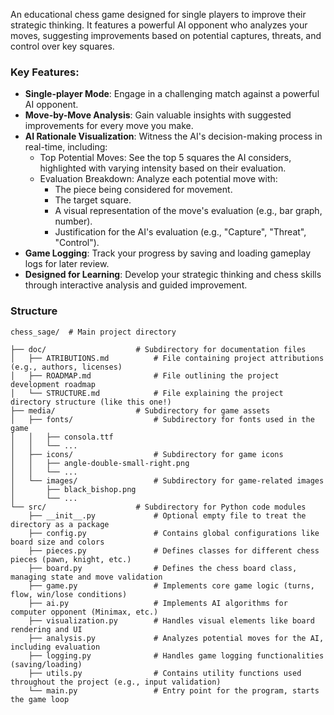 An educational chess game designed for single players to improve their strategic thinking. It features a powerful AI opponent who analyzes your moves, suggesting improvements based on potential captures, threats, and control over key squares.

### Key Features:

- **Single-player Mode**: Engage in a challenging match against a powerful AI opponent. 
- **Move-by-Move Analysis**: Gain valuable insights with suggested improvements for every move you make. 
- **AI Rationale Visualization**: Witness the AI's decision-making process in real-time, including:
  - Top Potential Moves: See the top 5 squares the AI considers, highlighted with varying intensity based on their evaluation. 
  - Evaluation Breakdown: Analyze each potential move with:
    - The piece being considered for movement. 
    - The target square. 
    - A visual representation of the move's evaluation (e.g., bar graph, number). 
    - Justification for the AI's evaluation (e.g., "Capture", "Threat", "Control"). 
- **Game Logging**: Track your progress by saving and loading gameplay logs for later review. 
- **Designed for Learning**: Develop your strategic thinking and chess skills through interactive analysis and guided improvement.

### Structure
```
chess_sage/  # Main project directory

├── doc/                    # Subdirectory for documentation files
│   ├── ATRIBUTIONS.md          # File containing project attributions (e.g., authors, licenses)
│   ├── ROADMAP.md              # File outlining the project development roadmap
│   └── STRUCTURE.md            # File explaining the project directory structure (like this one!)
├── media/                  # Subdirectory for game assets
│   ├── fonts/                  # Subdirectory for fonts used in the game
│   │   ├── consola.ttf             
│   │   └── ...                     
│   ├── icons/                  # Subdirectory for game icons
│   │   ├── angle-double-small-right.png  
│   │   └── ...                     
│   └── images/                 # Subdirectory for game-related images
│       ├── black_bishop.png        
│       └── ...                     
└── src/                    # Subdirectory for Python code modules
    ├── __init__.py             # Optional empty file to treat the directory as a package
    ├── config.py               # Contains global configurations like board size and colors
    ├── pieces.py               # Defines classes for different chess pieces (pawn, knight, etc.)
    ├── board.py                # Defines the chess board class, managing state and move validation
    ├── game.py                 # Implements core game logic (turns, flow, win/lose conditions)
    ├── ai.py                   # Implements AI algorithms for computer opponent (Minimax, etc.)
    ├── visualization.py        # Handles visual elements like board rendering and UI
    ├── analysis.py             # Analyzes potential moves for the AI, including evaluation
    ├── logging.py              # Handles game logging functionalities (saving/loading)
    ├── utils.py                # Contains utility functions used throughout the project (e.g., input validation)
    └── main.py                 # Entry point for the program, starts the game loop

```